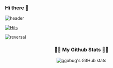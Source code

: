 ### Hi there 👋

![header](https://capsule-render.vercel.app/api?type=waving&color=gradient&height=200&section=header&text=SSAFY%2010th&fontSize=70&animation=fadeIn)

[![Hits](https://hits.seeyoufarm.com/api/count/incr/badge.svg?url=https://github.com/gjbae1212/hit-counter)](https://hits.seeyoufarm.com)        

![reversal](https://capsule-render.vercel.app/api?type=rect&text=HI&fontAlign=30&fontSize=30&desc=Use%20theme&descAlign=60&descAlignY=50&theme=cobalt)

<h3 align="center">👩‍💻 My Github Stats 👩‍💻</h3>
<div align="center">
  
![ggobug's GitHub stats](https://github-readme-stats.vercel.app/api?username=ggobug&hide_title=true&theme=moltack&show_icons=true&include_all_commits=true&disable_animations=true)
<div align="center">






<!--
**ggobug/ggobug** is a ✨ _special_ ✨ repository because its `README.md` (this file) appears on your GitHub profile.

Here are some ideas to get you started:

- 🔭 I’m currently working on ...
- 🌱 I’m currently learning ...
- 👯 I’m looking to collaborate on ...
- 🤔 I’m looking for help with ...
- 💬 Ask me about ...
- 📫 How to reach me: ...
- 😄 Pronouns: ...
- ⚡ Fun fact: ...
-->
